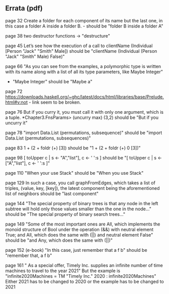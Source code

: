 Errata (pdf)
------

page 32
Create a folder for each component of its name but the last one, in this case a folder A inside a folder B.
	- should be "folder B inside a folder A"

page 38
two destructor functions -> "destructure"

page 45
Let’s see how the execution of a call to clientName (Individual [Person "Jack" "Smith" Male])
should be "clientName (Individual (Person "Jack" "Smith" Male) False)"

page 66
"As you can see from the examples, a polymorphic type is written with its name along with a list of all its type parameters, like Maybe Integer"
- "Maybe Integer" should be "Maybe a"

page 72
https://downloads.haskell.org/~ghc/latest/docs/html/libraries/base/Prelude.html#v:not - link seem to be broken.

page 76
But if you curry it, you must call it with only one argument, which is a tuple.
*Chapter3.FnsParams> (uncurry max) (3,2)
should be "But if you uncurry it"

page 78
"import Data.List (permutations, subsequence)"
should be "import Data.List (permutations, subsequences)"

page 83
1 + (2 + foldr (+) [3])
should be "1 + (2 + foldr (+) 0 [3])"

page 98
[ toUpper c | s <- "A","list"], c <- ' ':s ]
should be "[ toUpper c | s <- ["A","list"], c <- ' ':s ]"

page 110
"When your use Stack"
should be "When you use Stack"

page 129
In such a case, you call graphFromEdges, which takes a list of triples, (value, key, [key]), the latest component being the aforementioned list of neighbors
should be "last component"

page 144
"The special property of binary trees is that any node in the left subtree will hold only those values smaller than the one in the node..."
should be "The special property of binary search trees..."

page 149
"Some of the most important ones are All, which implements the monoid structure of Bool under the operation (&&) with neutral element True; and All, which does the same with (||) and neutral element False"
should be "and Any, which does the same with (||)"

page 152 (e-book)
        "In this case, just remember that a f b" should be "remember that, a f b"

page 161
" As a special offer, Timely Inc. supplies an infinite number of time machines to travel to the year 2021"
But the example is "infinite2020Machines = TM "Timely Inc." 2020 : infinite2020Machines"
Either 2021 has to be changed to 2020 or the example has to be changed to 2021
